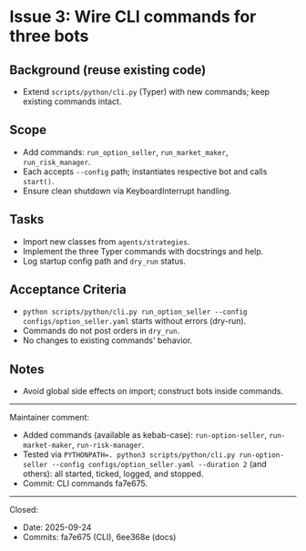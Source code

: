 # Issue 3: Wire CLI commands for three bots

## Background (reuse existing code)
- Extend `scripts/python/cli.py` (Typer) with new commands; keep existing commands intact.

## Scope
- Add commands: `run_option_seller`, `run_market_maker`, `run_risk_manager`.
- Each accepts `--config` path; instantiates respective bot and calls `start()`.
- Ensure clean shutdown via KeyboardInterrupt handling.

## Tasks
- Import new classes from `agents/strategies`.
- Implement the three Typer commands with docstrings and help.
- Log startup config path and `dry_run` status.

## Acceptance Criteria
- `python scripts/python/cli.py run_option_seller --config configs/option_seller.yaml` starts without errors (dry-run).
- Commands do not post orders in `dry_run`.
- No changes to existing commands' behavior.

## Notes
- Avoid global side effects on import; construct bots inside commands.

---
Maintainer comment:
- Added commands (available as kebab-case): `run-option-seller`, `run-market-maker`, `run-risk-manager`.
- Tested via `PYTHONPATH=. python3 scripts/python/cli.py run-option-seller --config configs/option_seller.yaml --duration 2` (and others): all started, ticked, logged, and stopped.
- Commit: CLI commands fa7e675.

---
Closed:
- Date: 2025-09-24
- Commits: fa7e675 (CLI), 6ee368e (docs)
